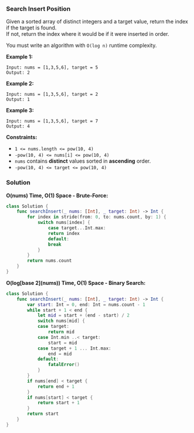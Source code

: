 
### Search Insert Position

Given a sorted array of distinct integers and a target value, return the index if the target is found.</br> 
If not, return the index where it would be if it were inserted in order.

You must write an algorithm with `O(log n)` runtime complexity.

__Example 1:__
```
Input: nums = [1,3,5,6], target = 5
Output: 2
```
__Example 2:__
```
Input: nums = [1,3,5,6], target = 2
Output: 1
```
__Example 3:__
```
Input: nums = [1,3,5,6], target = 7
Output: 4
```

__Constraints:__
* `1 <= nums.length <= pow(10, 4)`
* `-pow(10, 4) <= nums[i] <= pow(10, 4)`
* `nums` contains __distinct__ values sorted in __ascending__ order.
* `-pow(10, 4) <= target <= pow(10, 4)`

### Solution
__O(nums) Time, O(1) Space - Brute-Force:__
```Swift
class Solution {
    func searchInsert(_ nums: [Int], _ target: Int) -> Int {
        for index in stride(from: 0, to: nums.count, by: 1) {
            switch nums[index] {
                case target...Int.max:
                return index
                default:
                break
            }
        }
        return nums.count
    }
}
```
__O(log\[base 2\](nums)) Time, O(1) Space - Binary Search:__
```Swift
class Solution {
    func searchInsert(_ nums: [Int], _ target: Int) -> Int {
        var start: Int = 0, end: Int = nums.count - 1
        while start + 1 < end {
            let mid = start + (end - start) / 2
            switch nums[mid] {
            case target:
                return mid
            case Int.min ..< target:
                start = mid
            case target + 1 ... Int.max:
                end = mid
            default:
                fatalError()
            }
        }
        if nums[end] < target {
            return end + 1
        }
        if nums[start] < target {
            return start + 1
        }
        return start
    }
}
```